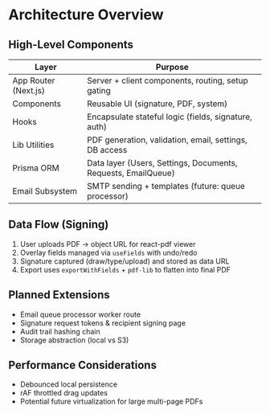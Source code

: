 # Architecture Overview

## High-Level Components

| Layer | Purpose |
|-------|---------|
| App Router (Next.js) | Server + client components, routing, setup gating |
| Components | Reusable UI (signature, PDF, system) |
| Hooks | Encapsulate stateful logic (fields, signature, auth) |
| Lib Utilities | PDF generation, validation, email, settings, DB access |
| Prisma ORM | Data layer (Users, Settings, Documents, Requests, EmailQueue) |
| Email Subsystem | SMTP sending + templates (future: queue processor) |

## Data Flow (Signing)
1. User uploads PDF → object URL for react-pdf viewer
2. Overlay fields managed via `useFields` with undo/redo
3. Signature captured (draw/type/upload) and stored as data URL
4. Export uses `exportWithFields` + `pdf-lib` to flatten into final PDF

## Planned Extensions
- Email queue processor worker route
- Signature request tokens & recipient signing page
- Audit trail hashing chain
- Storage abstraction (local vs S3)

## Performance Considerations
- Debounced local persistence
- rAF throttled drag updates
- Potential future virtualization for large multi-page PDFs
